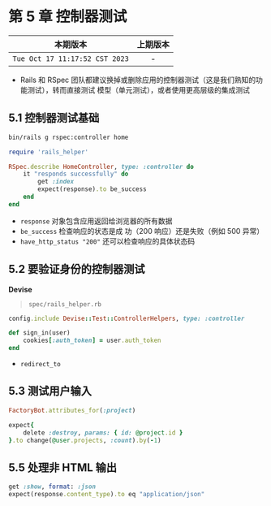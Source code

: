 # 第 5 章 控制器测试

|本期版本|上期版本
|:---:|:---:|
`Tue Oct 17 11:17:52 CST 2023` | -

* Rails 和 RSpec 团队都建议换掉或删除应用的控制器测试（这是我们熟知的功能测试），转而直接测试 模型（单元测试），或者使用更高层级的集成测试

## 5.1 控制器测试基础

```bash
bin/rails g rspec:controller home
```

```ruby
require 'rails_helper'

RSpec.describe HomeController, type: :controller do
	it "responds successfully" do
		get :index
		expect(response).to be_success
	end
end
```

* `response` 对象包含应用返回给浏览器的所有数据
* `be_success` 检查响应的状态是成 功（200 响应）还是失败（例如 500 异常）
* `have_http_status "200"` 还可以检查响应的具体状态码



## 5.2 要验证身份的控制器测试

**Devise**

> `spec/rails_helper.rb`

```ruby
config.include Devise::Test::ControllerHelpers, type: :controller
```

```ruby
def sign_in(user)
	cookies[:auth_token] = user.auth_token
end
```
* `redirect_to`


## 5.3 测试用户输入

```ruby
FactoryBot.attributes_for(:project)
```

```ruby
expect{
	delete :destroy, params: { id: @project.id }
}.to change(@user.projects, :count).by(-1)
```

## 5.5 处理非 HTML 输出

```ruby
get :show, format: :json
expect(response.content_type).to eq "application/json"
```